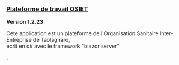 <u><h3>Plateforme de travail OSIET</h3></u> <b>Version 1.2.23</b>

<p>Cete application est un plateforme de l'Organisation Sanitaire Inter-Entreprise de Taolagnaro,<br/>
ecrit en c# avec le framework "blazor server"</p>.
